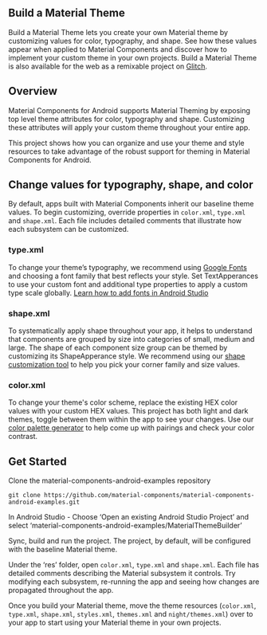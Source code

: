 ## Build a Material Theme
Build a Material Theme lets you create your own Material theme by customizing values for color, typography, and shape. See how these values appear when applied to Material Components and discover how to implement your custom theme in your own projects. Build a Material Theme is also available for the web as a remixable project on [Glitch](https://glitch.com/~material-theme-builder).

## Overview
Material Components for Android supports Material Theming by exposing top level theme attributes for color, typography and shape. Customizing these attributes will apply your custom theme throughout your entire app. 

This project shows how you can organize and use your theme and style resources to take advantage of the robust support for theming in Material Components for Android.

## Change values for typography, shape, and color
By default, apps built with Material Components inherit our baseline theme values. To begin customizing, override properties in `color.xml`, `type.xml` and `shape.xml`. Each file includes detailed comments that illustrate how each subsystem can be customized.

### type.xml
To change your theme’s typography, we recommend using [Google Fonts](https://fonts.google.com/) and choosing a font family that best reflects your style. Set TextApperances to use your custom font and additional type properties to apply a custom type scale globally. [Learn how to add fonts in Android Studio](https://developer.android.com/guide/topics/ui/look-and-feel/downloadable-fonts)

### shape.xml
To systematically apply shape throughout your app, it helps to understand that components are grouped by size into categories of small, medium and large. The shape of each component size group can be themed by customizing its ShapeApperance style.  We recommend using our [shape customization tool](https://material.io/design/shape/about-shape.html#shape-customization-tool) to help you pick your corner family and size values.

### color.xml
To change your theme's color scheme, replace the existing HEX color values with your custom HEX values. This project has both light and dark themes, toggle between them within the app to see your changes. Use our [color palette generator](https://material.io/design/color/the-color-system.html#tools-for-picking-colors) to help come up with pairings and check your color contrast.

## Get Started
Clone the material-components-android-examples repository 

```
git clone https://github.com/material-components/material-components-android-examples.git
```

In Android Studio - Choose ‘Open an existing Android Studio Project’ and select ‘material-components-android-examples/MaterialThemeBuilder’

Sync, build and run the project. The project, by default, will be configured with the baseline Material theme.

Under the ‘res’ folder, open `color.xml`, `type.xml` and `shape.xml`. Each file has detailed comments describing the Material subsystem it controls. Try modifying each subsystem, re-running the app and seeing how changes are propagated throughout the app.

Once you build your Material theme, move the theme resources (`color.xml`, `type.xml`, `shape.xml`, `styles.xml`, `themes.xml` and `night/themes.xml`) over to your app to start using your Material theme in your own projects.
